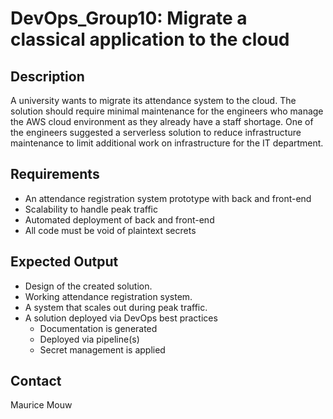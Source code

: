 # DevOps_Group10: Migrate a classical application to the cloud

## Description
A university wants to migrate its attendance system to the cloud. The
solution should require minimal maintenance for the engineers who
manage the AWS cloud environment as they already have a staff
shortage. One of the engineers suggested a serverless solution to
reduce infrastructure maintenance to limit additional work on
infrastructure for the IT department.

## Requirements
* An attendance registration system prototype with back and front-end
* Scalability to handle peak traffic
* Automated deployment of back and front-end
* All code must be void of plaintext secrets

## Expected Output
* Design of the created solution.
* Working attendance registration system.
* A system that scales out during peak traffic.
* A solution deployed via DevOps best practices
  * Documentation is generated
  * Deployed via pipeline(s)
  * Secret management is applied

## Contact
Maurice Mouw
